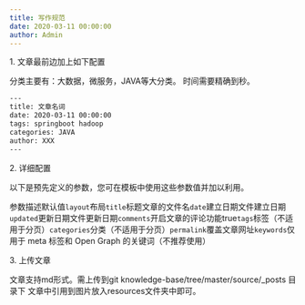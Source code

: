 ```yaml
---
title: 写作规范
date: 2020-03-11 00:00:00
author: Admin
---
```

1\. 文章最前边加上如下配置

分类主要有：大数据，微服务，JAVA等大分类。
时间需要精确到秒。

```xml
---
title: 文章名词
date: 2020-03-11 00:00:00
tags: springboot hadoop 
categories: JAVA
author: XXX
---
```

2\. 详细配置

以下是预先定义的参数，您可在模板中使用这些参数值并加以利用。

参数描述默认值`layout`布局`title`标题文章的文件名`date`建立日期文件建立日期`updated`更新日期文件更新日期`comments`开启文章的评论功能true`tags`标签（不适用于分页）`categories`分类（不适用于分页）`permalink`覆盖文章网址`keywords`仅用于 meta 标签和 Open Graph 的关键词（不推荐使用）

3\. 上传文章

文章支持md形式。需上传到git  knowledge-base/tree/master/source/_posts 目录下 文章中引用到图片放入resources文件夹中即可。